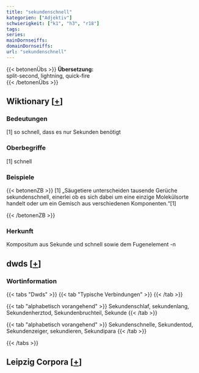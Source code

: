 ```yaml
---
title: "sekundenschnell"
kategorien: ["Adjektiv"]
schwierigkeit: ["k1", "h3", "r18"]
tags:
series:
mainDornseiffs:
domainDornseiffs:
url: "sekundenschnell"
---
```


{{< betonenÜbs >}}
**Übersetzung:**  
split-second, lightning, quick-fire  
{{< /betonenÜbs >}}

## Wiktionary [[+](https://de.wiktionary.org/wiki/sekundenschnell)]

### Bedeutungen
[1] so schnell, dass es nur Sekunden benötigt  

### Oberbegriffe
[1] schnell  

### Beispiele
{{< betonenZB >}}
[1] „Säugetiere unterscheiden tausende Gerüche sekundenschnell, einerlei ob es sich dabei um eine einzige Molekülsorte handelt oder um ein Gemisch aus verschiedenen Komponenten.“[1]  

{{< /betonenZB >}}
### Herkunft
Kompositum aus Sekunde und schnell sowie dem Fugenelement -n  



## dwds [[+](https://www.dwds.de/wb/sekundenschnell)]

### Wortinformation
{{< tabs "Dwds" >}}
{{< tab "Typische Verbindungen" >}}
{{< /tab >}}

{{< tab "alphabetisch vorangehend" >}}
Sekundenschlaf, sekundenlang, Sekundenherztod, Sekundenbruchteil, Sekunde
{{< /tab >}}

{{< tab "alphabetisch vorangehend" >}}
Sekundenschnelle, Sekundentod, Sekundenzeiger, sekundieren, Sekundipara
{{< /tab >}}

{{< /tabs >}}

## Leipzig Corpora [[+](https://corpora.uni-leipzig.de/en/res?word=sekundenschnell&corpusId=deu_newscrawl-public_2018)]


